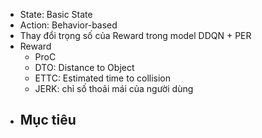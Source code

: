- State: Basic State
- Action: Behavior-based
- Thay đổi trọng số của Reward trong model DDQN + PER
- Reward
	- ProC
	- DTO: Distance to Object
	- ETTC: Estimated time to collision
	- JERK: chỉ số thoải mái của người dùng
- Mục tiêu
	- 







